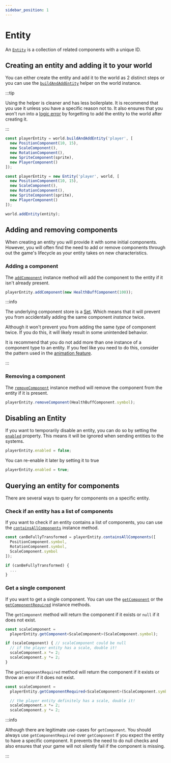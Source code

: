 ```yaml
---
sidebar_position: 1
---
```


# Entity

An [`Entity`](../../api/classes/Entity) is a collection of related components with a unique ID.

## Creating an entity and adding it to your world

You can either create the entity and add it to the world as 2 distinct steps or you can use the [`buildAndAddEntity`](../../api/classes/World#buildandaddentity) helper on the world instance.

:::tip

Using the helper is cleaner and has less boilerplate. It is recommend that you use it unless you have a specific reason not to. It also ensures that you won't run into a [logic error](https://en.wikipedia.org/wiki/Logic_error) by forgetting to add the entity to the world after creating it.

:::

``` ts title="With helper"
const playerEntity = world.buildAndAddEntity('player', [
  new PositionComponent(10, 15),
  new ScaleComponent(),
  new RotationComponent(),
  new SpriteComponent(sprite),
  new PlayerComponent()
]);
```

``` ts title="Verbose, without helper"
const playerEntity = new Entity('player', world, [
  new PositionComponent(10, 15),
  new ScaleComponent(),
  new RotationComponent(),
  new SpriteComponent(sprite),
  new PlayerComponent()
]);

world.addEntity(entity);
```

## Adding and removing components

When creating an entity you will provide it with some initial components.
However, you will often find the need to add or remove components through out the game's lifecycle as your entity takes on new characteristics.

### Adding a component

The [`addComponent`](../../api/classes/Entity.md#addcomponent) instance method will add the component to the entity if it isn't already present. 

``` ts
playerEntity.addComponent(new HealthBuffComponent(100));
```

:::info

The underlying component store is a [Set](https://developer.mozilla.org/en-US/docs/Web/JavaScript/Reference/Global_Objects/Set). Which means that it will prevent you from accidentally adding the same component *instance* twice. 

Although it won't prevent you from adding the same *type* of component twice. If you do this, it will likely result in some unintended behavior. 

It is recommend that you do not add more than one instance of a component type to an entity. If you feel like you need to do this, consider the pattern used in the [animation feature](https://github.com/Forge-Game-Engine/Forge/tree/6eae4e51dbdc502818b1c2f3a3ffce9e4a1fd125/src/animations).

:::

### Removing a component

The [`removeComponent`](../../api/classes/Entity.md#removecomponent) instance method will remove the component from the entity if it is present. 

``` ts
playerEntity.removeComponent(HealthBuffComponent.symbol);
```

## Disabling an Entity

If you want to temporarily disable an entity, you can do so by setting the [`enabled`](../../api/classes/Entity.md#enabled-1) property.
This means it will be ignored when sending entities to the systems. 

``` ts
playerEntity.enabled = false;
```

You can re-enable it later by setting it to true

``` ts
playerEntity.enabled = true;
```

## Querying an entity for components

There are several ways to query for components on a specific entity.

### Check if an entity has a list of components

If you want to check if an entity contains a list of components, you can use the [`containsAllComponents`](../../api/classes/Entity.md#containsallcomponents) instance method.

``` ts
const canBeFullyTransformed = playerEntity.containsAllComponents([
  PositionComponent.symbol,
  RotationComponent.symbol,
  ScaleComponent.symbol
]);

if (canBeFullyTransformed) {
  ...
}
```

### Get a single component

If you want to get a single component. You can use the [`getComponent`](../../api/classes/Entity.md#getcomponent) or the [`getComponentRequired`](../../api/classes/Entity.md#getcomponentrequired) instance methods.

The `getComponent` method will return the component if it exists or `null` if it does not exist.

``` ts
const scaleComponent = 
  playerEntity.getComponent<ScaleComponent>(ScaleComponent.symbol);

if (scaleComponent) { // scaleComponent could be null
  // if the player entity has a scale, double it!
  scaleComponent.x *= 2;
  scaleComponent.y *= 2;
}
```

The `getComponentRequired` method will return the component if it exists or throw an error if it does not exist.

``` ts
const scaleComponent = 
  playerEntity.getComponentRequired<ScaleComponent>(ScaleComponent.symbol); // will throw if the player does not have a scale

  // the player entity definitely has a scale, double it!
  scaleComponent.x *= 2;
  scaleComponent.y *= 2;
```
:::info

Although there are legitimate use-cases for `getComponent`. You should always use `getComponentRequired` over `getComponent` if you expect the entity to have a specific component. It prevents the need to do null checks and also ensures that your game will not silently fail if the component is missing. 

:::